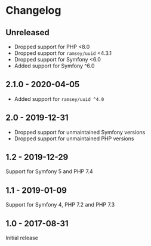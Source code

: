 # Changelog

## Unreleased

* Dropped support for PHP <8.0
* Dropped support for `ramsey/uuid` <4.3.1
* Dropped support for Symfony <6.0
* Added support for Symfony ^6.0

## 2.1.0 - 2020-04-05

* Added support for `ramsey/uuid ^4.0`

## 2.0 - 2019-12-31

* Dropped support for unmaintained Symfony versions
* Dropped support for unmaintained PHP versions

## 1.2 - 2019-12-29

Support for Symfony 5 and PHP 7.4

## 1.1 - 2019-01-09

Support for Symfony 4, PHP 7.2 and PHP 7.3

## 1.0 - 2017-08-31

Initial release
